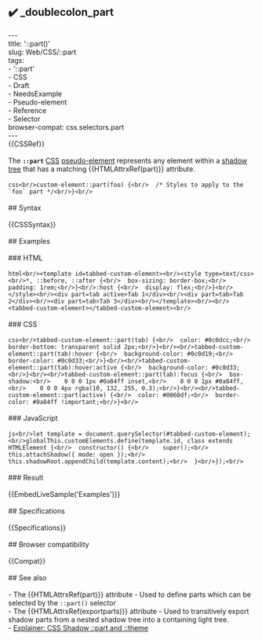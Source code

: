 ## ✔️ _doublecolon_part 
 ---<br/>title: '::part()'<br/>slug: Web/CSS/::part<br/>tags:<br/>  - '::part'<br/>  - CSS<br/>  - Draft<br/>  - NeedsExample<br/>  - Pseudo-element<br/>  - Reference<br/>  - Selector<br/>browser-compat: css.selectors.part<br/>---<br/>{{CSSRef}}<br/><br/>The **`::part`** [CSS](/en-US/docs/Web/CSS) [pseudo-element](/en-US/docs/Web/CSS/Pseudo-elements) represents any element within a [shadow tree](/en-US/docs/Web/Web_Components/Using_shadow_DOM) that has a matching {{HTMLAttrxRef(part)}} attribute.<br/><br/>```css<br/>custom-element::part(foo) {<br/>  /* Styles to apply to the `foo` part */<br/>}<br/>```<br/><br/>## Syntax<br/><br/>{{CSSSyntax}}<br/><br/>## Examples<br/><br/>### HTML<br/><br/>```html<br/><template id=tabbed-custom-element><br/><style type=text/css><br/>*, ::before, ::after {<br/>  box-sizing: border-box;<br/>  padding: 1rem;<br/>}<br/>:host {<br/>  display: flex;<br/>}<br/></style><br/><div part=tab active>Tab 1</div><br/><div part=tab>Tab 2</div><br/><div part=tab>Tab 3</div><br/></template><br/><br/><tabbed-custom-element></tabbed-custom-element><br/>```<br/><br/>### CSS<br/><br/>```css<br/>tabbed-custom-element::part(tab) {<br/>  color: #0c0dcc;<br/>  border-bottom: transparent solid 2px;<br/>}<br/><br/>tabbed-custom-element::part(tab):hover {<br/>  background-color: #0c0d19;<br/>  border-color: #0c0d33;<br/>}<br/><br/>tabbed-custom-element::part(tab):hover:active {<br/>  background-color: #0c0d33;<br/>}<br/><br/>tabbed-custom-element::part(tab):focus {<br/>  box-shadow:<br/>    0 0 0 1px #0a84ff inset,<br/>    0 0 0 1px #0a84ff,<br/>    0 0 0 4px rgba(10, 132, 255, 0.3);<br/>}<br/><br/>tabbed-custom-element::part(active) {<br/>  color: #0060df;<br/>  border-color: #0a84ff !important;<br/>}<br/>```<br/><br/>### JavaScript<br/><br/>```js<br/>let template = document.querySelector(#tabbed-custom-element);<br/>globalThis.customElements.define(template.id, class extends HTMLElement {<br/>  constructor() {<br/>    super();<br/>    this.attachShadow({ mode: open });<br/>    this.shadowRoot.appendChild(template.content);<br/>  }<br/>});<br/>```<br/><br/>### Result<br/><br/>{{EmbedLiveSample('Examples')}}<br/><br/>## Specifications<br/><br/>{{Specifications}}<br/><br/>## Browser compatibility<br/><br/>{{Compat}}<br/><br/>## See also<br/><br/>- The {{HTMLAttrxRef(part)}} attribute - Used to define parts which can be selected by the `::part()` selector<br/>- The {{HTMLAttrxRef(exportparts)}} attribute - Used to transitively export shadow parts from a nested shadow tree into a containing light tree.<br/>- [Explainer: CSS Shadow ::part and ::theme](https://github.com/fergald/docs/blob/master/explainers/css-shadow-parts-1.md)<br/>